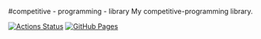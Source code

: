 #competitive - programming - library
My competitive-programming library.

[![Actions Status](https://github.com/ageprocpp/competitive-programming-library/workflows/verify/badge.svg)](https://github.com/ageprocpp/competitive-programming-library/actions) 
[![GitHub Pages](https://img.shields.io/badge/GitHub%20Pages-%20-brightgreen)](https://ageprocpp.github.io/competitive-programming-library/)
